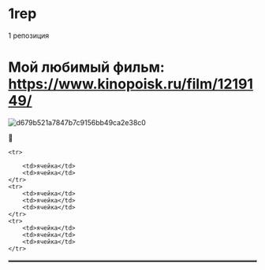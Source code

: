 # 1rep
1 репозиция
# Мой любимый фильм: https://www.kinopoisk.ru/film/1219149/
![d679b521a7847b7c9156bb49ca2e38c0](https://github.com/rgdthtfhgh/1rep/assets/159879667/a425a288-1bb9-4891-bf04-c27bd068dc41)

🤡
<table border="2" align="center" width="50%" cellspacing="0">
	
	<tr>
		
		<td>ячейка</td>
		<td>ячейка</td>
	</tr>
	<tr>
		<td>ячейка</td>
		<td>ячейка</td>
		<td>ячейка</td>
	</tr>
	<tr>
		<td>ячейка</td>
		<td>ячейка</td>
		<td>ячейка</td>
	</tr>
</table>
